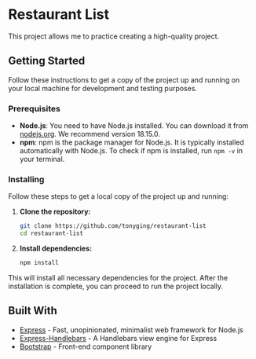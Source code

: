 # Restaurant List

This project allows me to practice creating a high-quality project.

## Getting Started

Follow these instructions to get a copy of the project up and running on your local machine for development and testing purposes.

### Prerequisites

- **Node.js**: You need to have Node.js installed. You can download it from [nodejs.org](https://nodejs.org/). We recommend version 18.15.0.
- **npm**: npm is the package manager for Node.js. It is typically installed automatically with Node.js. To check if npm is installed, run `npm -v` in your terminal.

### Installing

Follow these steps to get a local copy of the project up and running:

1. **Clone the repository:**

   ```sh
   git clone https://github.com/tonyging/restaurant-list
   cd restaurant-list
   ```

2. **Install dependencies:**

   ```sh
   npm install
   ```

This will install all necessary dependencies for the project. After the installation is complete, you can proceed to run the project locally.

## Built With

- [Express](https://expressjs.com/) - Fast, unopinionated, minimalist web framework for Node.js
- [Express-Handlebars](https://www.npmjs.com/package/express-handlebars) - A Handlebars view engine for Express
- [Bootstrap](https://getbootstrap.com/) - Front-end component library
